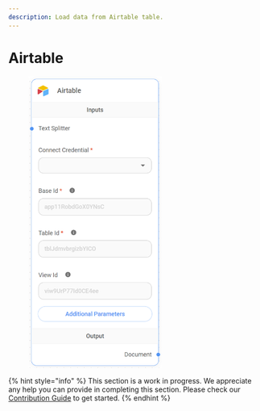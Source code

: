 ```yaml
---
description: Load data from Airtable table.
---
```


# Airtable

<figure><img src="../../../.gitbook/assets/image (1) (1) (1) (1) (1) (1) (1) (1).png" alt="" width="265"><figcaption></figcaption></figure>

{% hint style="info" %}
This section is a work in progress. We appreciate any help you can provide in completing this section. Please check our [Contribution Guide](../../../CONTRIBUTING.md) to get started.
{% endhint %}
